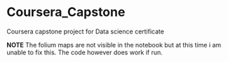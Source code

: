 # Coursera_Capstone
Coursera capstone project for Data science certificate

**NOTE** The folium maps are not visible in the notebook but at this time i am unable to fix this. The code however does work if run.
